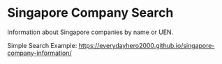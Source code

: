 # Singapore Company Search
Information about Singapore companies by name or UEN.

Simple Search Example: https://everydayhero2000.github.io/singapore-company-information/

